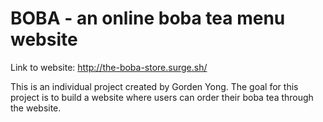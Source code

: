 # BOBA - an online boba tea menu website

Link to website: http://the-boba-store.surge.sh/

This is an individual project created by Gorden Yong. The goal for this project is to build a website where users can order their boba tea through the website. 
